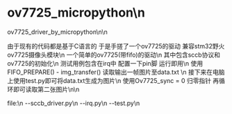 # ov7725_micropython\n
ov7725_driver_by_micropython\n\n

由于现有的代码都是基于C语言的 于是手搓了一个ov7725的驱动 兼容stm32野火ov7725摄像头模块\n
一个简单的ov7725(带fifo)的驱动\n
其中包含sccb协议和ov7725的初始化\n
测试用例包含在irq中 配置一下pin脚 运行即用\n
使用FIFO_PREPARE() - img_transfer() 读取输出一帧图片至data.txt \n
接下来在电脑上使用test.py即可将data.txt生成为图片\n
使用Ov7725_sync = 0 归零指针 再循环即可读取第二张图片\n\n



file:\n
--sccb_driver.py\n
--irq.py\n
--test.py\n



